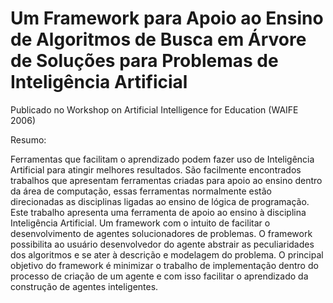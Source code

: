 Um Framework para Apoio ao Ensino de Algoritmos de Busca em Árvore de Soluções para Problemas de Inteligência Artificial
===
Publicado no Workshop on Artificial Intelligence for Education (WAIFE 2006)


Resumo:

Ferramentas que facilitam o aprendizado podem fazer uso de Inteligência Artificial para atingir melhores resultados. São facilmente encontrados trabalhos que apresentam ferramentas criadas para apoio ao ensino dentro da área de computação, essas ferramentas normalmente estão direcionadas as disciplinas ligadas ao ensino de lógica de programação. Este trabalho apresenta uma ferramenta de apoio ao ensino à disciplina Inteligência Artificial. Um framework com o intuito de facilitar o desenvolvimento de agentes solucionadores de problemas. O framework possibilita ao usuário desenvolvedor do agente abstrair as peculiaridades dos algoritmos e se ater à descrição e modelagem do problema. O principal objetivo do framework é minimizar o trabalho de implementação dentro do processo de criação de um agente e com isso facilitar o aprendizado da construção de agentes inteligentes.




